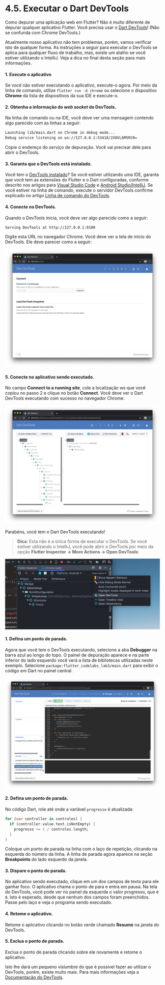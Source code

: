 # 4.5. Executar o Dart DevTools

Como depurar uma aplicação web em Flutter? Não é muito diferente de depurar qualquer aplicativo Flutter. Você precisa usar o [Dart DevTools](https://flutter.dev/docs/development/tools/devtools/overview)! \(Não se confunda com Chrome DevTools.\)

Atualmente nosso aplicativo não tem problemas, porém, vamos verificar isto de qualquer forma. As instruções a seguir para executar o DevTools se aplica para qualquer fluxo de trabalho, mas, existe um atalho se você estiver utilizando o IntelliJ. Veja a dica no final desta seção para mais informações.

#### 1. Execute o aplicativo

Se você não estiver executando o aplicativo, execute-o agora. Por meio da linha de comando, utilize `flutter run -d chrome` ou selecione o dispositivo **Chrome** da lista de dispositivos da sua IDE e execute-o.

#### 2. Obtenha a informação do _web socket_ do DevTools.

Na linha de comando ou na IDE, você deve ver uma mensagem contendo algo parecido com as linhas a seguir:

```bash
Launching lib/main.dart on Chrome in debug mode...
Debug service listening on ws://127.0.0.1:53418/2XOVL6M5MJ0=
```

Copie o endereço do serviço de depuração. Você vai precisar dele para abrir o DevTools.

#### 3. Garanta que o DevTools está instalado.

Você tem o [DevTools instalado](https://flutter.dev/docs/development/tools/devtools/overview#how-do-i-install-devtools)? Se você estiver utilizando uma IDE, garanta que você tem as extensões do Flutter e o Dart configuradas, conforme descrito nos artigos para [Visual Studio Code](https://flutter.dev/docs/development/tools/devtools/vscode) e [Android Studio/IntelliJ](https://flutter.dev/docs/development/tools/devtools/android-studio). Se você estiver na linha de comando, execute o servidor DevTools confirme explicado no artigo [Linha de comando do DevTools](https://flutter.dev/docs/development/tools/devtools/cli).

#### 4. Conecte no DevTools.

Quando o DevTools inicia, você deve ver algo parecido como a seguir:

```text
Serving DevTools at http://127.0.0.1:9100
```

Digite esta URL no navegador Chrome. Você deve ver a tela de início do DevTools. Ele deve parecer como a seguir:

![](../.gitbook/assets/lab3_step5_1.png)

#### 5. Conecte no aplicativo sendo executado.

No campo **Connect to a running site**, cole a localização ws que você copiou no passo 2 e clique no botão **Connect**. Você deve ver o Dart DevTools executando com sucesso no navegador Chrome:

![](../.gitbook/assets/lab3_step5_2.png)

Parabéns, você tem o Dart DevTools executando!

> **Dica**: Esta não é a única forma de executar o DevTools. Se você estiver utilizando o IntelliJ, você pode abrir o DevTools por meio da opção **Flutter Inspector -&gt; More Actions -&gt; Open DevTools**:

![](../.gitbook/assets/image.png)

#### 1. Defina um ponto de parada.

Agora que você tem o DevTools executando, selecione a aba **Debugger** na barra azul ao longo do topo. O painel de depuração aparece e na parte inferior do lado esquerdo você verá a lista de bibliotecas utilizadas neste exemplo. Selecione `package:flutter_codelabs_lab3/main.dart` para exibir o código em Dart no painel central.

![](../.gitbook/assets/lab3_step5_3.png)

#### 2. Defina um ponto de parada.

No código Dart, role até onde a variável `progresso` é atualizada:

```dart
for (var controller in controles) {
  if (controller.value.text.isNotEmpty) {
    progresso += 1 / controles.length;
  }
}
```

Coloque um ponto de parada na linha com o laço de repetição, clicando na esquerda do número da linha. A linha de parada agora aparece na seção **Breakpoints** do lado esquerdo da janela.

#### 3. Dispare o ponto de parada.

No aplicativo sendo executado, clique em um dos campos de texto para ele ganhar foco. O aplicativo chama o ponto de para e entra em pausa. Na tela do DevTools, você pode ver no painel da esquerda o valor progresso, que é `0`. Isto é esperado, desde que nenhum dos campos foram preenchidos. Passe pelo laço e veja o programa sendo executado.

#### 4. Retome o aplicativo.

Retome o aplicativo clicando no botão verde chamado **Resume** na janela do DevTools.

#### 5. Exclua o ponto de parada.

Exclua o ponto de parada clicando sobre ele novamente e retome o aplicativo.

Isto lhe dará um pequeno vislumbre do que é possível fazer ao utilizar o DevTools, porém, existe muito mais. Para mais informações veja a [Documentação do DevTools](https://flutter.dev/docs/development/tools/devtools).

